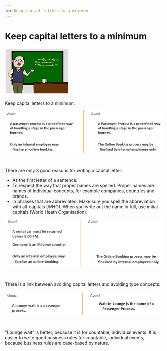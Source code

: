 ```yaml
---
id: Keep_capital_letters_to_a_minimum
---
```


# Keep capital letters to a minimum

![](./assets/053d4b5b-9680-4b72-b7be-cf846283a05d.png)

Keep capital letters to a minimum.

![](./assets/798ecd15-45e9-4153-94e8-4eec62eaf08b.png)

 

There are only 3 good reasons for writing a capital letter:

- As the first letter of a sentence.
- To respect the way that proper names are spelled. Proper names are names of individual concepts, for example companies, countries and brands.
- In phrases that are abbreviated. Make sure you spell the abbreviation with all-capitals (WHO). When you write out the name in full, use initial capitals (World Heath Organisation).

![](./assets/3f391f32-32ea-4ac6-a037-82cb86b4d2fb.png)

 

There is a link between avoiding capital letters and avoiding type concepts:

![](./assets/2f9a66cb-5486-48c0-b2d3-c9d313045ebe.png)

 

"Lounge wait” is better, because it is for countable, individual events. It is easier to write good business rules for countable, individual events, because business rules are case-based by nature.